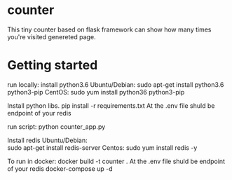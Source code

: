 # counter

This tiny counter based on flask framework can show how many times you're visited genereted page. 

# Getting started 

run locally:
install python3.6
Ubuntu/Debian: 
sudo apt-get install python3.6 python3-pip
CentOS:
sudo yum install python36 python3-pip

Install python libs. 
pip install -r requirements.txt
At the .env file shuld be endpoint of your redis

run script:
python counter_app.py

Install redis
Ubuntu/Debian:  
sudo apt-get install redis-server
Centos: 
sudo yum install redis -y


To run in docker:
docker build -t counter .
At the .env file shuld be endpoint of your redis
docker-compose up -d
